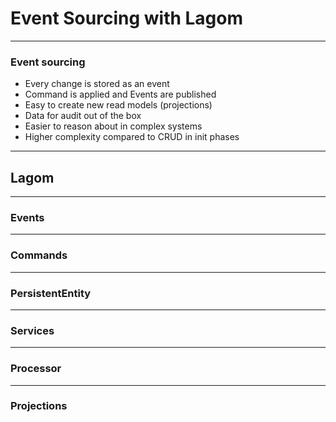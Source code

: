 # Event Sourcing with Lagom

---
### Event sourcing
- Every change is stored as an event
- Command is applied and Events are published
- Easy to create new read models (projections)
- Data for audit out of the box
- Easier to reason about in complex systems
- Higher complexity compared to CRUD in init phases

---
## Lagom

---
### Events

---
### Commands

---
### PersistentEntity

---
### Services

---
### Processor

---
### Projections